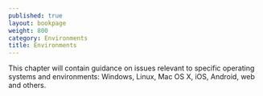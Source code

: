 ```yaml
---
published: true
layout: bookpage
weight: 800
category: Environments
title: Environments
---
```


This chapter will contain guidance on issues relevant to specific operating systems and environments: Windows, Linux, Mac OS X, iOS, Android, web and others.
